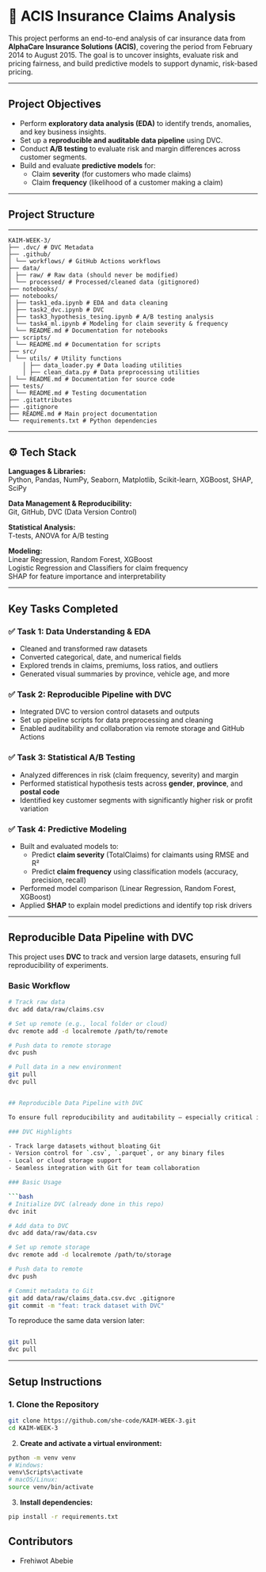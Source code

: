 # 🚗 ACIS Insurance Claims Analysis

This project performs an end-to-end analysis of car insurance data from **AlphaCare Insurance Solutions (ACIS)**, covering the period from February 2014 to August 2015. The goal is to uncover insights, evaluate risk and pricing fairness, and build predictive models to support dynamic, risk-based pricing.

---

## Project Objectives

- Perform **exploratory data analysis (EDA)** to identify trends, anomalies, and key business insights.
- Set up a **reproducible and auditable data pipeline** using DVC.
- Conduct **A/B testing** to evaluate risk and margin differences across customer segments.
- Build and evaluate **predictive models** for:
  - Claim **severity** (for customers who made claims)
  - Claim **frequency** (likelihood of a customer making a claim)

---


## Project Structure
---
```
KAIM-WEEK-3/
├── .dvc/ # DVC Metadata
├── .github/
│ └── workflows/ # GitHub Actions workflows
├── data/
│ ├── raw/ # Raw data (should never be modified)
│ └── processed/ # Processed/cleaned data (gitignored)
├── notebooks/
├── notebooks/
│ ├── task1_eda.ipynb # EDA and data cleaning
│ ├── task2_dvc.ipynb # DVC 
│ ├── task3_hypothesis_tesing.ipynb # A/B testing analysis
│ └── task4_ml.ipynb # Modeling for claim severity & frequency
│ └── README.md # Documentation for notebooks
├── scripts/
│ └── README.md # Documentation for scripts
├── src/
│ └── utils/ # Utility functions
    │ ├── data_loader.py # Data loading utilities
    │ ├── clean_data.py # Data preprocessing utilities
│ └── README.md # Documentation for source code
├── tests/
│ └── README.md # Testing documentation
├── .gitattributes
├── .gitignore
├── README.md # Main project documentation
└── requirements.txt # Python dependencies
```


---

## ⚙️ Tech Stack

**Languages & Libraries:**  
Python, Pandas, NumPy, Seaborn, Matplotlib, Scikit-learn, XGBoost, SHAP, SciPy

**Data Management & Reproducibility:**  
Git, GitHub, DVC (Data Version Control)

**Statistical Analysis:**  
T-tests, ANOVA for A/B testing

**Modeling:**  
Linear Regression, Random Forest, XGBoost  
Logistic Regression and Classifiers for claim frequency  
SHAP for feature importance and interpretability

---

## Key Tasks Completed

### ✅ Task 1: Data Understanding & EDA
- Cleaned and transformed raw datasets
- Converted categorical, date, and numerical fields
- Explored trends in claims, premiums, loss ratios, and outliers
- Generated visual summaries by province, vehicle age, and more

### ✅ Task 2: Reproducible Pipeline with DVC
- Integrated DVC to version control datasets and outputs
- Set up pipeline scripts for data preprocessing and cleaning
- Enabled auditability and collaboration via remote storage and GitHub Actions

### ✅ Task 3: Statistical A/B Testing
- Analyzed differences in risk (claim frequency, severity) and margin
- Performed statistical hypothesis tests across **gender**, **province**, and **postal code**
- Identified key customer segments with significantly higher risk or profit variation

### ✅ Task 4: Predictive Modeling
- Built and evaluated models to:
  - Predict **claim severity** (TotalClaims) for claimants using RMSE and R²
  - Predict **claim frequency** using classification models (accuracy, precision, recall)
- Performed model comparison (Linear Regression, Random Forest, XGBoost)
- Applied **SHAP** to explain model predictions and identify top risk drivers

---

## Reproducible Data Pipeline with DVC

This project uses **DVC** to track and version large datasets, ensuring full reproducibility of experiments.

### Basic Workflow

```bash
# Track raw data
dvc add data/raw/claims.csv

# Set up remote (e.g., local folder or cloud)
dvc remote add -d localremote /path/to/remote

# Push data to remote storage
dvc push

# Pull data in a new environment
git pull
dvc pull


## Reproducible Data Pipeline with DVC

To ensure full reproducibility and auditability — especially critical in financial and insurance sectors — this project integrates **DVC** to version and track datasets.

### DVC Highlights

- Track large datasets without bloating Git
- Version control for `.csv`, `.parquet`, or any binary files
- Local or cloud storage support
- Seamless integration with Git for team collaboration

### Basic Usage

```bash
# Initialize DVC (already done in this repo)
dvc init

# Add data to DVC
dvc add data/raw/data.csv

# Set up remote storage 
dvc remote add -d localremote /path/to/storage

# Push data to remote
dvc push

# Commit metadata to Git
git add data/raw/claims_data.csv.dvc .gitignore
git commit -m "feat: track dataset with DVC"
```
To reproduce the same data version later:

```bash

git pull
dvc pull
```
---
## Setup Instructions

### 1. Clone the Repository

```bash
git clone https://github.com/she-code/KAIM-WEEK-3.git
cd KAIM-WEEK-3
```

2. **Create and activate a virtual environment:**

```bash
python -m venv venv
# Windows:
venv\Scripts\activate
# macOS/Linux:
source venv/bin/activate
```
3. **Install dependencies:**

```bash
pip install -r requirements.txt

```

## Contributors
- Frehiwot Abebie
